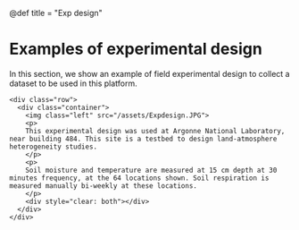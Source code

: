@def title = "Exp design"

# Examples of experimental design

In this section, we show an example of field experimental design to collect a dataset to be used in this platform.

~~~
<div class="row">
  <div class="container">
    <img class="left" src="/assets/Expdesign.JPG">
    <p>
    This experimental design was used at Argonne National Laboratory, near building 484. This site is a testbed to design land-atmosphere heterogeneity studies.
    </p>
    <p>
    Soil moisture and temperature are measured at 15 cm depth at 30 minutes frequency, at the 64 locations shown. Soil respiration is measured manually bi-weekly at these locations.
    </p>
    <div style="clear: both"></div>      
  </div>
</div>
~~~


